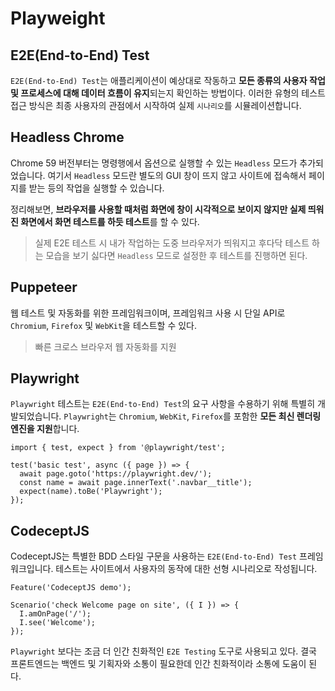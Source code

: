# Playweight

## E2E(End-to-End) Test

`E2E(End-to-End) Test`는 애플리케이션이 예상대로 작동하고 **모든 종류의 사용자 작업 및 프로세스에 대해 데이터 흐름이 유지**되는지 확인하는 방법이다. 이러한 유형의 테스트 접근 방식은 최종 사용자의 관점에서 시작하여 실제 `시나리오`를 시뮬레이션합니다.

## Headless Chrome

Chrome 59 버전부터는 명령행에서 옵션으로 실행할 수 있는 `Headless` 모드가 추가되었습니다. 여기서 `Headless` 모드란 별도의 GUI 창이 뜨지 않고 사이트에 접속해서 페이지를 받는 등의 작업을 실행할 수 있습니다.

정리해보면, **브라우저를 사용할 때처럼 화면에 창이 시각적으로 보이지 않지만 실제 띄워진 화면에서 화면 테스트를 하듯 테스트**를 할 수 있다.

> 실제 E2E 테스트 시 내가 작업하는 도중 브라우저가 띄워지고 후다닥 테스트 하는 모습을 보기 싫다면 `Headless` 모드로 설정한 후 테스트를 진행하면 된다.

## Puppeteer

웹 테스트 및 자동화를 위한 프레임워크이며, 프레임워크 사용 시 단일 API로  `Chromium`, `Firefox` 및 `WebKit`을 테스트할 수 있다. 

> 빠른 크로스 브라우저 웹 자동화를 지원

## Playwright

`Playwright` 테스트는 `E2E(End-to-End) Test`의 요구 사항을 수용하기 위해 특별히 개발되었습니다. `Playwright`는 `Chromium`, `WebKit`, `Firefox`를 포함한 **모든 최신 렌더링 엔진을 지원**합니다. 

```tsx
import { test, expect } from '@playwright/test';

test('basic test', async ({ page }) => {
  await page.goto('https://playwright.dev/');
  const name = await page.innerText('.navbar__title');
  expect(name).toBe('Playwright');
});
```

## CodeceptJS

CodeceptJS는 특별한 BDD 스타일 구문을 사용하는 `E2E(End-to-End) Test` 프레임워크입니다. 테스트는 사이트에서 사용자의 동작에 대한 선형 시나리오로 작성됩니다.

```tsx
Feature('CodeceptJS demo');

Scenario('check Welcome page on site', ({ I }) => {
  I.amOnPage('/');
  I.see('Welcome');
});
```

`Playwright` 보다는 조금 더 인간 친화적인 `E2E Testing` 도구로 사용되고 있다. 결국 프론트엔드는 백엔드 및 기획자와 소통이 필요한데 인간 친화적이라 소통에 도움이 된다.

